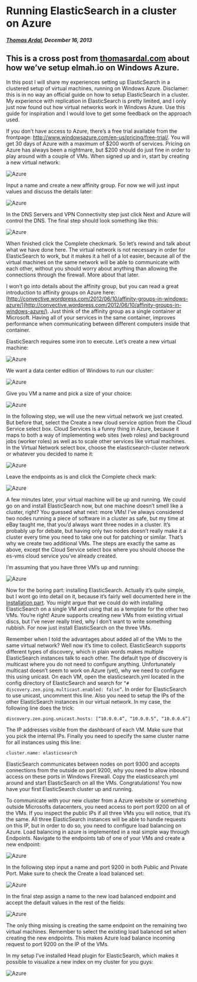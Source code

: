 # Running ElasticSearch in a cluster on Azure##### [Thomas Ardal](http://elmah.io/about/), December 16, 2013## This is a cross post from [thomasardal.com](http://thomasardal.com) about how we’ve setup elmah.io on Windows Azure.In this post I will share my experiences setting up ElasticSearch in a clustered setup of virtual machines, running on Windows Azure. Disclamer: this is in no way an official guide on how to setup ElasticSearch in a cluster. My experience with replication in ElasticSearch is pretty limited, and I only just now found out how virtual networks work in Windows Azure. Use this guide for inspiration and I would love to get some feedback on the approach used.If you don’t have access to Azure, there’s a free trial available from the frontpage: http://www.windowsazure.com/en-us/pricing/free-trial/. You will get 30 days of Azure with a maximum of $200 worth of services. Pricing on Azure has always been a nightmare, but $200 should do just fine in order to play around with a couple of VMs. When signed up and in, start by creating a new virtual network:![Azure](/images/2013/12/azure_1.png)Input a name and create a new affinity group. For now we will just input values and discuss the details later:![Azure](/images/2013/12/azure_21.png)In the DNS Servers and VPN Connectivity step just click Next and Azure will control the DNS. The final step should look something like this:![Azure](/images/2013/12/azure_31.png)When finished click the Complete checkmark. So let’s rewind and talk about what we have done here. The virtual network is not necessary in order for ElasticSearch to work, but it makes it a hell of a lot easier, because all of the virtual machines on the same network will be able to communicate with each other, without you should worry about anything than allowing the connections through the firewall. More about that later.I won’t go into details about the affinity group, but you can read a great introduction to affinity groups on Azure here: [http://convective.wordpress.com/2012/06/10/affinity-groups-in-windows-azure/](http://convective.wordpress.com/2012/06/10/affinity-groups-in-windows-azure/). Just think of the affinity group as a single container at Microsoft. Having all of your services in the same container, improves performance when communicating between different computers inside that container.ElasticSearch requires some iron to execute. Let’s create a new virtual machine:![Azure](/images/2013/12/azure_4.png)We want a data center edition of Windows to run our cluster:![Azure](/images/2013/12/azure_5.png)Give you VM a name and pick a size of your choice:![Azure](/images/2013/12/azure_6.png)In the following step, we will use the new virtual network we just created. But before that, select the Create a new cloud service option from the Cloud Service select box. Cloud Services is a funny thing in Azure, because it maps to both a way of implementing web sites (web roles) and background jobs (worker roles) as well as to scale other services like virtual machines. In the Virtual Network select box, choose the elasticsearch-cluster network or whatever you decided to name it:![Azure](/images/2013/12/azure_7.png)Leave the endpoints as is and click the Complete check mark:![Azure](/images/2013/12/azure_8.png)A few minutes later, your virtual machine will be up and running. We could go on and install ElasticSearch now, but one machine doesn’t smell like a cluster, right? You guessed what next: more VMs! I’ve always considered two nodes running a piece of software in a cluster as safe, but my time at eBay taught me, that you’d always want three nodes in a cluster. It’s probably up for debate, but having only two nodes doesn’t really make it a cluster every time you need to take one out for patching or similar. That’s why we create two additional VMs. The steps are exactly the same as above, except the Cloud Service select box where you should choose the es-vms cloud service you’ve already created.I’m assuming that you have three VM’s up and running:![Azure](/images/2013/12/azure_9.png)Now for the boring part: installing ElasticSearch. Actually it’s quite simple, but I wont go into detail on it, because it’s fairly well documented here in the [Installation part](/2013/09/ELMAH%20Elasticsearch%20Tutorial/). You might argue that we could do with installing ElasticSearch on a single VM and using that as a template for the other two VMs. You’re right! Azure supports creating new VMs from existing virtual discs, but I’ve never really tried, why I don’t want to write something rubbish. For now just install ElasticSearch on the three VMs.Remember when I told the advantages about added all of the VMs to the same virtual network?  Well now it’s time to collect. ElasticSearch supports different types of discovery, which in plain words makes multiple ElasticSearch instances talk to each other. The default type of discovery is multicast where you do not need to configure anything. Unfortunately multicast doesn’t seem to work on Azure (yet), why we need to configure this using unicast. On each VM, open the elasticsearch.yml located in the config directory of ElasticSearch and search for `“# discovery.zen.ping.multicast.enabled: false”`. In order for ElasticSearch to use unicast, uncomment this line. Also you need to setup the IPs of the other ElasticSearch instances in our virtual network. In my case, the following line does the trick:`discovery.zen.ping.unicast.hosts: [“10.0.0.4”, “10.0.0.5”, “10.0.0.6”]`The IP addresses visible from the dashboard of each VM. Make sure that you pick the internal IPs. Finally you need to specify the same cluster name for all instances using this line:`cluster.name: elasticsearch`ElasticSearch communicates between nodes on port 9300 and accepts connections from the outside on port 9200, why you need to allow inbound access on these ports in Windows Firewall. Copy the elasticsearch.yml around and start ElasticSearch on all the VMs. Congratulations! You now have your first ElasticSearch cluster up and running.To communicate with your new cluster from a Azure website or something outside Microsofts datacenters, you need access to port port 9200 on all of the VMs. If you inspect the public IPs if all three VMs you will notice, that it’s the same. All three ElasticSearch instances will be able to handle requests on this IP, but in order to do so, you need to configure load balancing on Azure. Load balancing in azure is implemented in a real simple way through Endpoints. Navigate to the endpoints tab of one of your VMs and create a new endpoint:![Azure](/images/2013/12/azure_10.png)In the following step input a name and port 9200 in both Public and Private Port. Make sure to check the Create a load balanced set:![Azure](/images/2013/12/azure_11.png)In the final step assign a name to the new load balanced endpoint and accept the default values in the rest of the fields:![Azure](/images/2013/12/azure_12.png)The only thing missing is creating the same endpoint on the remaining two virtual machines. Remember to select the existing load balanced set when creating the new endpoints. This makes Azure load balance incoming request to port 9200 on the IP of the VMs.In my setup I’ve installed Head plugin for ElasticSearch, which makes it possible to visualize a new index on my cluster for you guys:![Azure](/images/2013/12/azure_13.png)